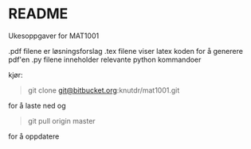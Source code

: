 # README #

Ukesoppgaver for MAT1001

.pdf filene er løsningsforslag
.tex filene viser latex koden for å generere pdf'en
.py filene inneholder relevante python kommandoer

kjør:

> git clone git@bitbucket.org:knutdr/mat1001.git

for å laste ned
og 
> git pull origin master 

for å oppdatere